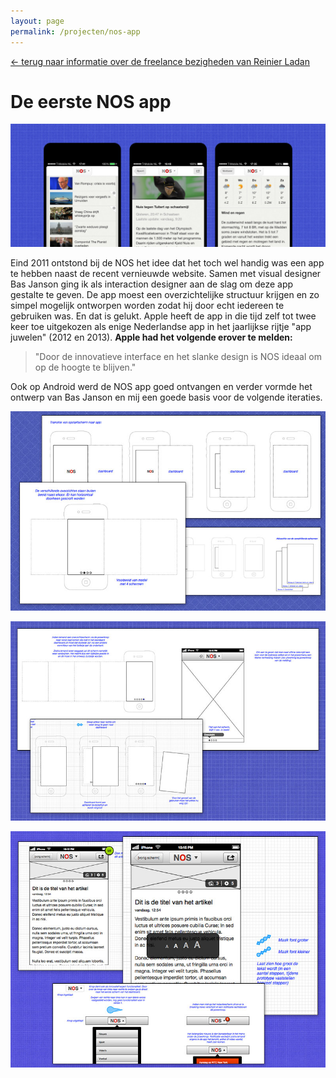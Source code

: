 ```yaml
---
layout: page
permalink: /projecten/nos-app
---
```


[← terug naar informatie over de freelance bezigheden van Reinier Ladan](/freelance)

# De eerste NOS app

![Het ontwerp van de eerste NOS app](/assets/nos-app-banner.jpg)

Eind 2011 ontstond bij de NOS het idee dat het toch wel handig was een app te hebben naast de recent vernieuwde website. Samen met visual designer Bas Janson ging ik als interaction designer aan de slag om deze app gestalte te geven. De app moest een overzichtelijke structuur krijgen en zo simpel mogelijk ontworpen worden zodat hij door echt iedereen te gebruiken was. En dat is gelukt. Apple heeft de app in die tijd zelf tot twee keer toe uitgekozen als enige Nederlandse app in het jaarlijkse rijtje "app juwelen" (2012 en 2013). **Apple had het volgende erover te melden:**

> "Door de innovatieve interface en het slanke design is NOS ideaal om op de hoogte te blijven."

Ook op Android werd de NOS app goed ontvangen en verder vormde het ontwerp van Bas Janson en mij een goede basis voor de volgende iteraties.

![Voorbeeld van het interaction design 1](/assets/nos-app-item1.jpg)

![Voorbeeld van het interaction design 2](/assets/nos-app-item2.jpg)

![Voorbeeld van het interaction design 3](/assets/nos-app-item3.jpg)
